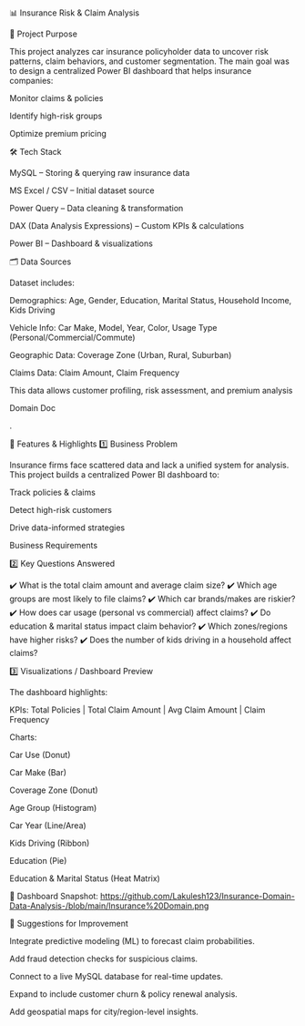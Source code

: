 📊 Insurance Risk & Claim Analysis

📝 Project Purpose

This project analyzes car insurance policyholder data to uncover risk patterns, claim behaviors, and customer segmentation.
The main goal was to design a centralized Power BI dashboard that helps insurance companies:

Monitor claims & policies

Identify high-risk groups

Optimize premium pricing

🛠 Tech Stack

MySQL – Storing & querying raw insurance data

MS Excel / CSV – Initial dataset source

Power Query – Data cleaning & transformation

DAX (Data Analysis Expressions) – Custom KPIs & calculations

Power BI – Dashboard & visualizations

🗂 Data Sources

Dataset includes:

Demographics: Age, Gender, Education, Marital Status, Household Income, Kids Driving

Vehicle Info: Car Make, Model, Year, Color, Usage Type (Personal/Commercial/Commute)

Geographic Data: Coverage Zone (Urban, Rural, Suburban)

Claims Data: Claim Amount, Claim Frequency

This data allows customer profiling, risk assessment, and premium analysis

Domain Doc

.

🌟 Features & Highlights
1️⃣ Business Problem

Insurance firms face scattered data and lack a unified system for analysis.
This project builds a centralized Power BI dashboard to:

Track policies & claims

Detect high-risk customers

Drive data-informed strategies

Business Requirements

2️⃣ Key Questions Answered

✔️ What is the total claim amount and average claim size?
✔️ Which age groups are most likely to file claims?
✔️ Which car brands/makes are riskier?
✔️ How does car usage (personal vs commercial) affect claims?
✔️ Do education & marital status impact claim behavior?
✔️ Which zones/regions have higher risks?
✔️ Does the number of kids driving in a household affect claims?

3️⃣ Visualizations / Dashboard Preview

The dashboard highlights:

KPIs: Total Policies | Total Claim Amount | Avg Claim Amount | Claim Frequency

Charts:

Car Use (Donut)

Car Make (Bar)

Coverage Zone (Donut)

Age Group (Histogram)

Car Year (Line/Area)

Kids Driving (Ribbon)

Education (Pie)

Education & Marital Status (Heat Matrix)

📸 Dashboard Snapshot: https://github.com/Lakulesh123/Insurance-Domain-Data-Analysis-/blob/main/Insurance%20Domain.png

🔮 Suggestions for Improvement

Integrate predictive modeling (ML) to forecast claim probabilities.

Add fraud detection checks for suspicious claims.

Connect to a live MySQL database for real-time updates.

Expand to include customer churn & policy renewal analysis.

Add geospatial maps for city/region-level insights.
